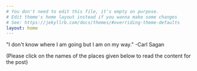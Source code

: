 ```yaml
---
# You don't need to edit this file, it's empty on purpose.
# Edit theme's home layout instead if you wanna make some changes
# See: https://jekyllrb.com/docs/themes/#overriding-theme-defaults
layout: home
---
```

"I don't know where I am going but I am on my way."
-Carl Sagan


 (Please click on the names of the places given below to read the content for the post)




